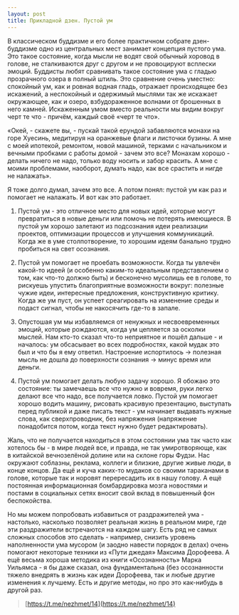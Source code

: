```yaml
---
layout: post
title: Прикладной дзен. Пустой ум
---
```


В классическом буддизме и его более практичном собрате дзен-буддизме одно из центральных мест занимает концепция пустого ума. Это такое состояние, когда мысли не водят свой обычный хоровод в голове, не сталкиваются друг с другом и не провоцируют всплески эмоций. Буддисты любят сравнивать такое состояние ума с гладью прозрачного озера в полный штиль. Это сравнение очень уместно: спокойный ум, как и ровная водная гладь, отражает происходящее без искажений, а неспокойный и одержимый мыслями так же искажает окружающее, как и озеро, взбудораженное волнами от брошенных в него камней. Искаженным умом вместо реальности мы видим вокруг черт те что - причём, каждый своё «черт те что».

«Окей, - скажете вы, - пускай такой ерундой забавляются монахи на горе Хуесинь, медитируя на оранжевые флаги и листочки бузины. А мне с моей ипотекой, ремонтом, новой машиной, терками с начальником и вечными пробками с работы домой - зачем это все? Монахам хорошо - делать ничего не надо, только воду носить и забор красить. А мне с моими проблемами, наоборот, думать надо, как все срастить и нигде не налажать».

Я тоже долго думал, зачем это все. А потом понял: пустой ум как раз и помогает не налажать. И вот как это работает.

1. Пустой ум - это отличное место для новых идей, которые могут превратиться в новые деньги или помочь не потерять имеющиеся. В пустой ум хорошо залетают из подсознания идеи реализации проектов, оптимизации процессов и улучшения коммуникаций. Когда же в уме столпотворение, то хорошим идеям банально трудно пробиться на свет осознания.

2. Пустой ум помогает не проебать возможности. Когда ты увлечён какой-то идеей (и особенно каким-то идеальным представлением о том, как что-то должно быть) и бесконечно мусолишь ее в голове, то рискуешь упустить благоприятные возможности вокруг: полезные чужие идеи, интересные предложения, конструктивную критику. Когда же ум пуст, он успеет среагировать на изменение среды и подаст сигнал, чтобы не накосячить где-то в запале.

3. Опустошая ум мы избавляемся от ненужных и несвоевременных эмоций, которые рождаются, когда ум цепляется за осколки мыслей. Нам кто-то сказал что-то неприятное и пошёл дальше - и началось: ум обсасывает во всех подробностях, какой мудак это был и что бы я ему ответил. Настроение испортилось -> полезная мысль не дошла до поверхности сознания -> минус время или деньги.

4. Пустой ум помогает делать любую задачу хорошо. Я обожаю это состояние: ты замечаешь все что нужно и вовремя, руки легко делают все что надо, все получается ловко. Пустой ум помогает хорошо водить машину, рисовать красивую презентацию, выступать перед публикой и даже писать текст - ум начинает выдавать нужные слова, как сверхпроводник, без напряжения (напряжение понадобится потом, когда текст нужно будет редактировать).

Жаль, что не получается находиться в этом состоянии ума так часто как хотелось бы - в мире людей все, и правда, не так умиротворяюще, как в китайской вечнозелёной долине или на склоне горы Фудзи. Нас окружают соблазны, реклама, коллеги и близкие, другие живые люди, в конце концов. Да ещё и куча каких-то мудаков со своими тараканами в голове, которые так и норовят перересадить их в нашу голову. А ещё постоянная информационная бомбардировка мозга новостями и постами в социальных сетях вносит свой вклад в повышенный фон беспокойства.

Но мы можем попробовать избавиться от раздражителей ума - настолько, насколько позволяет реальная жизнь в реальном мире, где эти раздражители встречаются на каждом шагу. Есть ряд не самых сложных способов это сделать - например, снизить уровень наполненности ума мусором (и заодно навести порядок в делах) очень помогают некоторые техники из «Пути джедая» Максима Дорофеева. А ещё весьма хороша методика из книги «Осознанность» Марка Уильямса - я бы даже сказал, она фундаментальна (без осознанности тяжело внедрять в жизнь как идеи Дорофеева, так и любые другие изменения к лучшему. Есть и другие методы, но про это как-нибудь в другой раз.

> [https://t.me/nezhmet/14](https://t.me/nezhmet/14)
